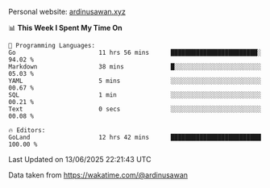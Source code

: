 Personal website: [ardinusawan.xyz](https://ardinusawan.xyz)

<!--START_SECTION:waka-->
📊 **This Week I Spent My Time On** 

```text
💬 Programming Languages: 
Go                       11 hrs 56 mins      ████████████████████████░   94.02 % 
Markdown                 38 mins             █░░░░░░░░░░░░░░░░░░░░░░░░   05.03 % 
YAML                     5 mins              ░░░░░░░░░░░░░░░░░░░░░░░░░   00.67 % 
SQL                      1 min               ░░░░░░░░░░░░░░░░░░░░░░░░░   00.21 % 
Text                     0 secs              ░░░░░░░░░░░░░░░░░░░░░░░░░   00.08 % 

🔥 Editors: 
GoLand                   12 hrs 42 mins      █████████████████████████   100.00 % 
```


 Last Updated on 13/06/2025 22:21:43 UTC
<!--END_SECTION:waka-->
Data taken from https://wakatime.com/@ardinusawan
